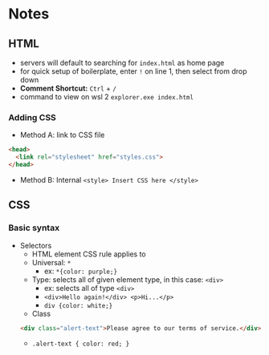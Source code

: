# Notes
## HTML
- servers will default to searching for `index.html` as home page 
- for quick setup of boilerplate, enter `!` on line 1, then select from drop down
- **Comment Shortcut:** `Ctrl` + `/`
- command to view on wsl 2 `explorer.exe index.html`
### Adding CSS
- Method A: link to CSS file
``` HTML
<head>
  <link rel="stylesheet" href="styles.css">
</head>
```
- Method B: Internal
```<style> Insert CSS here </style>```


## CSS
### Basic syntax
- Selectors
    - HTML element CSS rule applies to
    - Universal: `*`
        - ex: `*{color: purple;}`
    - Type: selects all of given element type, in this case: `<div>`
        - ex: selects all of type `<div>`
        - `<div>Hello again!</div> <p>Hi...</p>`
        - `div {color: white;}`
    - Class
    ``` HTML
    <div class="alert-text">Please agree to our terms of service.</div>
    ```
    - `.alert-text { color: red; }`